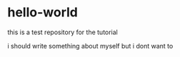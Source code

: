# hello-world
this is a test repository for the tutorial

i should write something about myself but i dont want to

